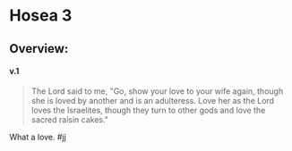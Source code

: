 # Hosea 3

## Overview:



#### v.1
>The Lord said to me, "Go, show your love to your wife again, though she is loved by another and is an adulteress. Love her as the Lord loves the Israelites, though they turn to other gods and love the sacred raisin cakes."

What a love.
#jj